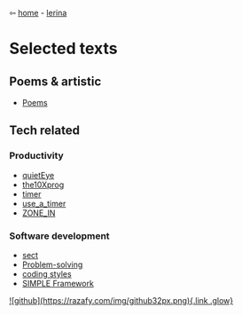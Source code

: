 ⇦ [home](../../../index.html) - [lerina](../index.html)

# Selected texts

## Poems & artistic
- [Poems](poems.html)

## Tech related

### Productivity

- [quietEye](quietEye.html)
- [the10Xprog](the10Xprog.html)
- [timer](timer.html)
- [use_a_timer](use_a_timer.html)
- [ZONE_IN](ZONE_IN.html)

### Software development
- [sect](sect.html)
- [Problem-solving](./D.M.Etter.html)
- [coding styles](./coding_styles.html)
- [SIMPLE Framework](./SIMPLE.html)

<footer>
  <a href="https://github.com/lerina" target="_blank" title="github">![github](https://razafy.com/img/github32px.png){.link .glow}
  </a>
</footer>

